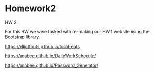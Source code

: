 # Homework2
HW 2

For this HW we were tasked with re-making our HW 1 website using the Bootstrap library. 

https://elliotfouts.github.io/local-eats

https://anabee.github.io/DailyWorkSchedule/

https://anabee.github.io/Password_Generator/

